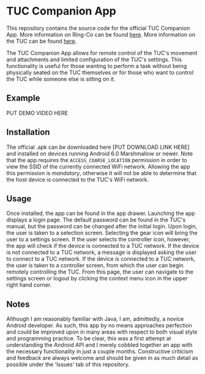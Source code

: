 <p><a href="https://www.ring-co.com/tuctrack/"><img src="https://github.com/S1lentHurr1cane/TUC-App/blob/master/resources/ring-co_TUC-01.svg" alt="" /></a></p>

# TUC Companion App
This repository contains the source code for the official TUC Companion App. More information on Ring-Co can be found [here](https://www.ring-co.com/). More information on the TUC can be found [here](https://www.ring-co.com/tuctrack/).

The TUC Companion App allows for remote control of the TUC's movement and attachments and limited configuration of the TUC's settings. This functionality is useful for those wanting to perform a task without being physically seated on the TUC themselves or for those who want to control the TUC while someone else is sitting on it.

## Example

PUT DEMO VIDEO HERE

## Installation

The official .apk can be downloaded here [PUT DOWNLOAD LINK HERE] and installed on devices running Android 6.0 Marshmallow or newer. Note that the app requires the `ACCESS_COARSE_LOCATION` permission in order to view the SSID of the currently connected WiFi network. Allowing the app this permission is _mandatory_, otherwise it will not be able to determine that the host device is connected to the TUC's WiFi network.

## Usage

Once installed, the app can be found in the app drawer. Launching the app displays a login page. The default password can be found in the TUC's manual, but the password can be changed after the initial login. Upon login, the user is taken to a selection screen. Selecting the gear icon will bring the user to a settings screen. If the user selects the controller icon, however, the app will check if the device is connected to a TUC network. If the device is not connected to a TUC network, a message is displayed asking the user to connect to a TUC network. If the device _is_ connected to a TUC network, the user is taken to a controller screen, from which the user can begin remotely controlling the TUC. From this page, the user can navigate to the settings screen or logout by clicking the context menu icon in the upper right hand corner.

## Notes

Although I am reasonably familiar with Java, I am, admittedly, a novice Android developer. As such, this app by no means approaches perfection and could be improved upon in many areas with respect to both visual style and programming practice. To be clear, this was a first attempt at understanding the Android API and I merely cobbled together an app with the necessary functionality in just a couple months. Constructive criticism and feedback are always welcome and should be given in as much detail as possible under the 'Issues' tab of this repository.
